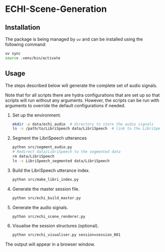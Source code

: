 # ECHI-Scene-Generation

## Installation

The package is being managed by `uv` and can be installed using the following command:

```bash
uv sync
source .venv/bin/activate
```

## Usage

The steps described below will generate the complete set of audio signals.

Note that for all scripts there are hydra configurations that are set up so that scripts will run without any arguments. However, the scripts can be run with arguments to override the default configurations if needed.

1. Set up the environment.

   ```bash
   mkdir -p data/echi_audio  # directory to store the audio signals
   ln -s /path/to/LibriSpeech data/LibriSpeech  # link to the LibriSpeech dataset
   ```

2. Segment the LibriSpeech utterances

   ```bash
   python src/segment_audio.py
   # Redirect data/LibriSpeech to the segmented data
   rm data/LibriSpeech
   ln -s LibriSpeech_segmented data/LibriSpeech
   ```

3. Build the LibriSpeech utterance index.

   ```bash
   python src/make_libri_index.py
   ```

4. Generate the master session file.

   ```bash
   python src/echi_build_master.py
   ```

5. Generate the audio signals.

   ```bash
   python src/echi_scene_renderer.py
   ```

6. Visualise the session structures (optional).

   ```bash
   python src/echi_visualiser.py session=session_001
   ```

The output will appear in a browser window.
